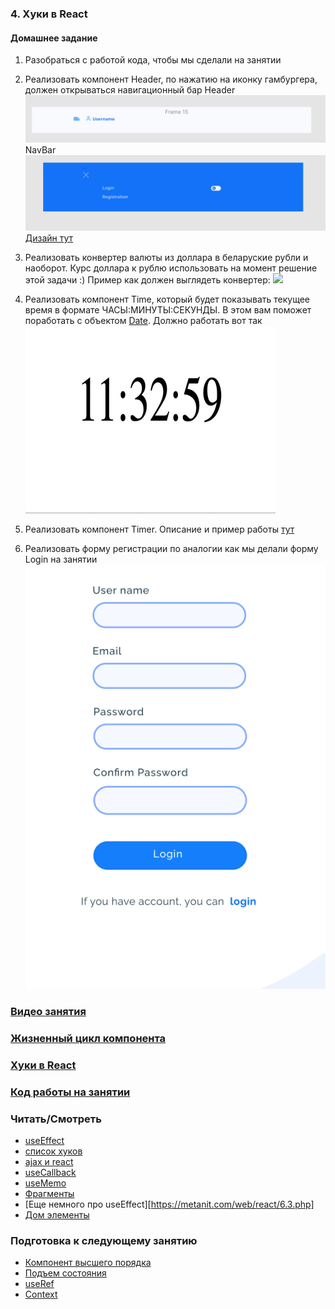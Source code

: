 ### 4. Хуки в React

#### Домашнее задание

1. Разобраться с работой кода, чтобы мы сделали на занятии
2. Реализовать компонент Header, по нажатию на иконку гамбургера, должен открываться навигационный бар
   Header
   ![](./header.png)
   NavBar
   ![](./navbar.png)
   [Дизайн тут](https://www.figma.com/file/L1frstXoVGaaxpLqGUGofF/Blog?node-id=0%3A1)

3. Реализовать конвертер валюты из доллара в беларуские рубли и наоборот. Курс доллара к рублю использовать на момент решение этой задачи :)
   Пример как должен выглядеть конвертер:
   ![](https://github.com/dromanchuck/js-lectures/blob/master/react/currency-converter.gif)

4. Реализовать компонент Time, который будет показывать текущее время в формате ЧАСЫ:МИНУТЫ:СЕКУНДЫ.
   В этом вам поможет поработать с объектом [Date](https://developer.mozilla.org/ru/docs/Web/JavaScript/Reference/Global_Objects/Date/toLocaleTimeString).
   Должно работать вот так
   ![](https://github.com/dromanchuck/js-lectures/blob/master/react/time.gif)

5. Реализовать компонент Timer. Описание и пример работы [тут](https://github.com/dromanchuck/js-lectures/blob/master/react/timer.md)

6. Реализовать форму регистрации по аналогии как мы делали форму Login на занятии
   ![](./signup.png)

### [Видео занятия](https://drive.google.com/drive/folders/1NU041IZ1pZVG68Xw9iuZda1rsf1rCg_J?usp=sharing)

### [Жизненный цикл компонента](https://drive.google.com/file/d/1_e9dhecqfdW-tVrsYsawQNtl06ON7QXI/view?usp=sharing)

### [Хуки в React](https://drive.google.com/file/d/1b6ZriOCBMw_08RRid7aEu3nhi7gRMkv6/view?usp=sharing)

### [Код работы на занятии](../classWork)

### Читать/Смотреть

- [useEffect](https://ru.reactjs.org/docs/hooks-effect.html)
- [список хуков](https://ru.reactjs.org/docs/hooks-reference.html)
- [ajax и react](https://ru.reactjs.org/docs/faq-ajax.html)
- [useCallback](https://ru.reactjs.org/docs/hooks-reference.html#usecallback)
- [useMemo](https://ru.reactjs.org/docs/hooks-reference.html#usememo)
- [Фрагменты](https://ru.reactjs.org/docs/fragments.html)
- [Еще немного про useEffect][https://metanit.com/web/react/6.3.php]
- [Дом элементы](https://ru.reactjs.org/docs/dom-elements.html)

### Подготовка к следующему занятию

- [Компонент высшего порядка](https://ru.reactjs.org/docs/higher-order-components.html)
- [Подъем состояния](https://ru.reactjs.org/docs/lifting-state-up.html)
- [useRef](https://ru.reactjs.org/docs/hooks-reference.html#useref)
- [Context](https://ru.reactjs.org/docs/context.html#gatsby-focus-wrapper)
